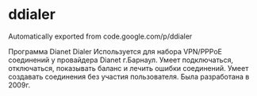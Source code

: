 # ddialer
Automatically exported from code.google.com/p/ddialer


Программа Dianet Dialer
Используется для набора VPN/PPPoE соединений у провайдера Dianet г.Барнаул.
Умеет подключаться, отключаться, показывать баланс и лечить ошибки соединений. Умеет создавать соединения без участия пользователя.
Была разработана в 2009г.
